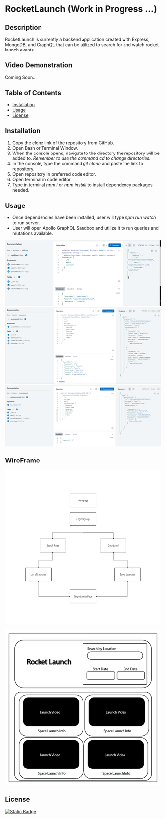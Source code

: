 # RocketLaunch (Work in Progress ...)

## Description
RocketLaunch is currently a backend application created with Express, MongoDB, and GraphQL that can be utilized to search for and watch rocket launch events.

## Video Demonstration
<!-- Click on the image to view video <br> -->
<!-- [![Video Demonstration](https://img.youtube.com/vi/videoid/0.jpg)](https://www.youtube.com/watch?v=videoid) -->
Coming Soon...

## Table of Contents
* [Installation](#installation)
* [Usage](#usage)
* [License](#license)

## Installation
1. Copy the clone link of the repository from GitHub.
2. Open Bash or Terminal Window.
3. When the console opens, navigate to the directory the repository will be added to. *Remember to use the command cd to change directories.*
4. In the console, type the command <i> git clone </i> and paste the link to repository.
5. Open repository in preferred code editor.
6. Open terminal in code editor.
7. Type in terminal <i>npm i</i> or <i>npm install </i> to install dependency packages needed.

## Usage
-  Once dependencies have been installed, user will type *npm run watch* to run server.
-  User will open Apollo GraphQL Sandbox and utilize it to run queries and mutations available.

![User Mutation](./assets/ApolloGraphQLMutation.png)
![Save Launch Mutation](./assets/SaveLaunch.png)
![Remove Launch Mutation](./assets/RemoveLaunch.png)

## WireFrame
<img src="./assets/FlowChart.png" width="575" height="500">

![WireFrame](./assets/RocketLaunchWireframe.png)

## License
<a href="https://choosealicense.com/licenses/gpl-3.0/">![Static Badge](https://img.shields.io/badge/LICENSE-GPL3.0-58a2da)</a>